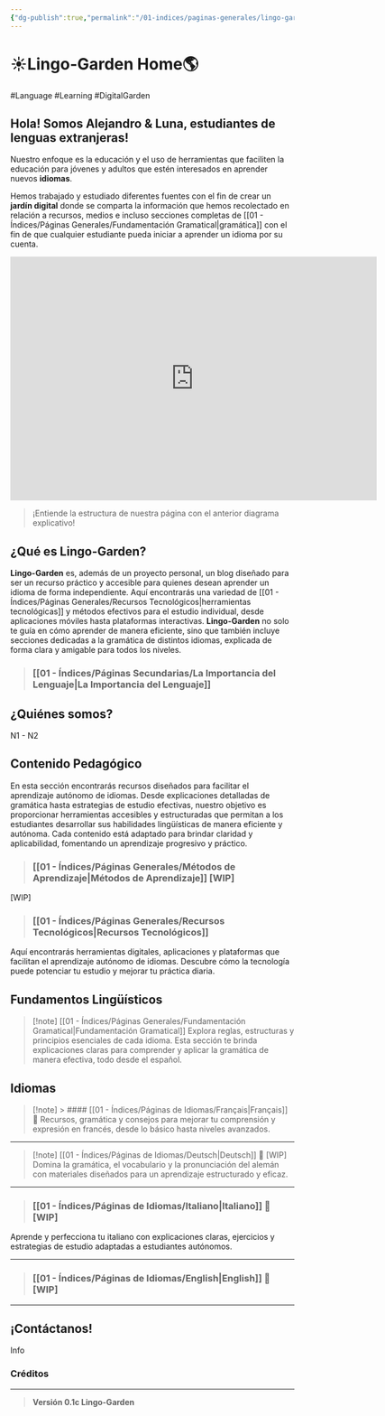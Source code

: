 ```yaml
---
{"dg-publish":true,"permalink":"/01-indices/paginas-generales/lingo-garden-hub/","tags":["gardenEntry"]}
---
```


# ☀Lingo-Garden Home🌎

#Language #Learning #DigitalGarden
## Hola! Somos Alejandro & Luna, estudiantes de lenguas extranjeras!

Nuestro enfoque es la educación y el uso de herramientas que faciliten la educación para jóvenes y adultos que estén interesados en aprender nuevos **idiomas**. 

Hemos trabajado y estudiado diferentes fuentes con el fin de crear un **jardín digital** donde se comparta la información que hemos recolectado en relación a recursos, medios e incluso secciones completas de [[01 - Índices/Páginas Generales/Fundamentación Gramatical\|gramática]] con el fin de que cualquier estudiante pueda iniciar a aprender un idioma por su cuenta.

<iframe width="650" height="432" src="https://miro.com/app/live-embed/uXjVIVnsX0g=/?moveToViewport=-1586,-253,1359,708&embedId=496982503034" frameborder="0" scrolling="no" allow="fullscreen; clipboard-read; clipboard-write" allowfullscreen></iframe>

> ¡Entiende la estructura de nuestra página con el anterior diagrama explicativo!

## ¿Qué es Lingo-Garden?

**Lingo-Garden** es, además de un proyecto personal, un blog diseñado para ser un recurso práctico y accesible para quienes desean aprender un idioma de forma independiente. Aquí encontrarás una variedad de [[01 - Índices/Páginas Generales/Recursos Tecnológicos\|herramientas tecnológicas]] y métodos efectivos para el estudio individual, desde aplicaciones móviles hasta plataformas interactivas. **Lingo-Garden** no solo te guía en cómo aprender de manera eficiente, sino que también incluye secciones dedicadas a la gramática de distintos idiomas, explicada de forma clara y amigable para todos los niveles. 

> ### [[01 - Índices/Páginas Secundarias/La Importancia del Lenguaje\|La Importancia del Lenguaje]]
## ¿Quiénes somos?

N1 - N2
## Contenido Pedagógico
En esta sección encontrarás recursos diseñados para facilitar el aprendizaje autónomo de idiomas. Desde explicaciones detalladas de gramática hasta estrategias de estudio efectivas, nuestro objetivo es proporcionar herramientas accesibles y estructuradas que permitan a los estudiantes desarrollar sus habilidades lingüísticas de manera eficiente y autónoma. Cada contenido está adaptado para brindar claridad y aplicabilidad, fomentando un aprendizaje progresivo y práctico.

>### [[01 - Índices/Páginas Generales/Métodos de Aprendizaje\|Métodos de Aprendizaje]] [WIP]

[WIP]

> ### [[01 - Índices/Páginas Generales/Recursos Tecnológicos\|Recursos Tecnológicos]]

Aquí encontrarás herramientas digitales, aplicaciones y plataformas que facilitan el aprendizaje autónomo de idiomas. Descubre cómo la tecnología puede potenciar tu estudio y mejorar tu práctica diaria.

## Fundamentos Lingüísticos

>[!note] [[01 - Índices/Páginas Generales/Fundamentación Gramatical\|Fundamentación Gramatical]]
>Explora reglas, estructuras y principios esenciales de cada idioma. Esta sección te brinda explicaciones claras para comprender y aplicar la gramática de manera efectiva, todo desde el español.


## Idiomas

> [!note]  > #### [[01 - Índices/Páginas de Idiomas/Français\|Français]] 🥐
> Recursos, gramática y consejos para mejorar tu comprensión y expresión en francés, desde lo básico hasta niveles avanzados.


___


> [!note]  [[01 - Índices/Páginas de Idiomas/Deutsch\|Deutsch]] 🍻 [WIP]
Domina la gramática, el vocabulario y la pronunciación del alemán con materiales diseñados para un aprendizaje estructurado y eficaz.


___

>### [[01 - Índices/Páginas de Idiomas/Italiano\|Italiano]] 🍕 [WIP]

Aprende y perfecciona tu italiano con explicaciones claras, ejercicios y estrategias de estudio adaptadas a estudiantes autónomos.

___

> ### [[01 - Índices/Páginas de Idiomas/English\|English]] 🍔 [WIP]

___
## ¡Contáctanos!
Info

### Créditos



___
>**Versión 0.1c Lingo-Garden**